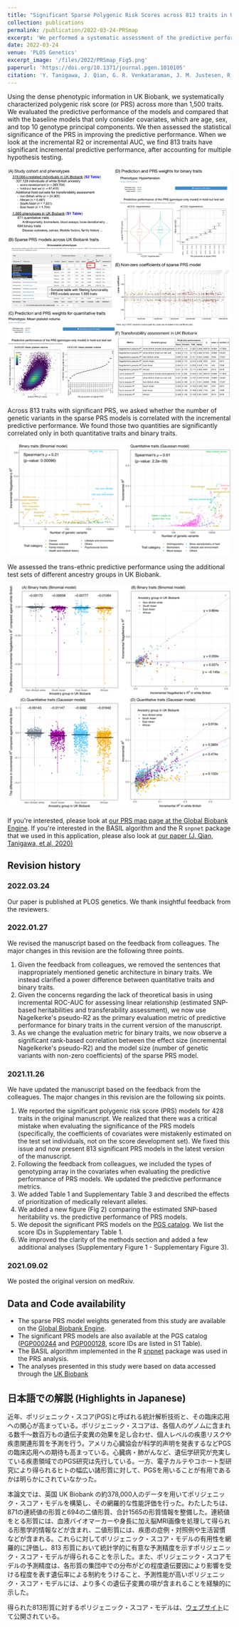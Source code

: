 ```yaml
---
title: "Significant Sparse Polygenic Risk Scores across 813 traits in UK Biobank"
collection: publications
permalink: /publication/2022-03-24-PRSmap
excerpt: 'We performed a systematic assessment of the predictive performance of PRS models across >1,500 traits in UK Biobank and report 813 PRS models with significant predictive performance.'
date: 2022-03-24
venue: 'PLOS Genetics'
excerpt_image: '/files/2022/PRSmap_Fig5.png'
paperurl: 'https://doi.org/10.1371/journal.pgen.1010105'
citation: 'Y. Tanigawa, J. Qian, G. R. Venkataraman, J. M. Justesen, R. Li, R. Tibshirani, T. Hastie, M. A. Rivas, Significant Sparse Polygenic Risk Scores across 813 traits in UK Biobank. PLOS Genet. 18(3), e1010105 (2022).'
---
```


Using the dense phenotypic information in UK Biobank, we systematically characterized polygenic risk score (or PRS) across more than 1,500 traits. We evaluated the predictive performance of the models and compared that with the baseline models that only consider covariates, which are age, sex, and top 10 genotype principal components. We then assessed the statistical significance of the PRS in improving the predictive performance. When we look at the incremental R2 or incremental AUC, we find 813 traits have significant incremental predictive performance, after accounting for multiple hypothesis testing.

![PRSmap Fig. 1](/files/2022/PRSmap_Fig1_v5.jpg)

Across 813 traits with significant PRS, we asked whether the number of genetic variants in the sparse PRS models is correlated with the incremental predictive performance. We found those two quantities are significantly correlated only in both quantitative traits and binary traits.

![PRSmap Fig. 5](/files/2022/PRSmap_Fig5.png)

We assessed the trans-ethnic predictive performance using the additional test sets of different ancestry groups in UK Biobank.

![PRSmap Fig. 6](/files/2022/PRSmap_Fig6.png)

If you're interested, please look at [our PRS map page at the Global Biobank Engine](https://biobankengine.stanford.edu/prs). If you're interested in the BASIL algorithm and the R `snpnet` package that we used in this application, please also look at [our paper (J. Qian, Tanigawa, et al, 2020)](/publication/2020-10-23-snpnet)

## Revision history

### 2022.03.24

Our paper is published at PLOS genetics. We thank insightful feedback from the reviewers.

### 2022.01.27

We revised the manuscript based on the feedback from colleagues. The major changes in this revision are the following three points.

1. Given the feedback from colleagues, we removed the sentences that inappropriately mentioned genetic architecture in binary traits. We instead clarified a power difference between quantitative traits and binary traits.
2. Given the concerns regarding the lack of theoretical basis in using incremental ROC-AUC for assessing linear relationship (estimated SNP-based heritabilities and transferability assessment), we now use Nagelkerke's pseudo-R2 as the primary evaluation metric of predictive performance for binary traits in the current version of the manuscript.
3. As we change the evaluation metric for binary traits, we now observe a significant rank-based correlation between the effect size (incremental Nagelkerke's pseudo-R2) and the model size (number of genetic variants with non-zero coefficients) of the sparse PRS model.

### 2021.11.26

We have updated the manuscript based on the feedback from the colleagues. The major changes in this revision are the following six points.

1. We reported the significant polygenic risk score (PRS) models for 428 traits in the original manuscript. We realized that there was a critical mistake when evaluating the significance of the PRS models (specifically, the coefficients of covariates were mistakenly estimated on the test set individuals, not on the score development set). We fixed this issue and now present 813 significant PRS models in the latest version of the manuscript.
2. Following the feedback from colleagues, we included the types of genotyping array in the covariates when evaluating the predictive performance of PRS models. We updated the predictive performance metrics.
3. We added Table 1 and Supplementary Table 3 and described the effects of prioritization of medically relevant alleles.
4. We added a new figure (Fig 2) comparing the estimated SNP-based heritability vs. the predictive performance of PRS models.
5. We deposit the significant PRS models on the [PGS catalog](https://www.pgscatalog.org/). We list the score IDs in Supplementary Table 1.
6. We improved the clarity of the methods section and added a few additional analyses (Supplementary Figure 1 - Supplementary Figure 3).

### 2021.09.02

We posted the original version on medRxiv.

## Data and Code availability

- The sparse PRS model weights generated from this study are available on the [Global Biobank Engine](https://biobankengine.stanford.edu/prs).
- The significant PRS models are also available at the PGS catalog ([PGP000244](https://www.pgscatalog.org/publication/PGP000244/) and [PGP000128](https://www.pgscatalog.org/publication/PGP000128/), score IDs are listed in S1 Table).
- The BASIL algorithm implemented in the R [snpnet](https://github.com/rivas-lab/snpnet) package was used in the PRS analysis.
- The analyses presented in this study were based on data accessed through the [UK Biobank](https://www.ukbiobank.ac.uk)

## 日本語での解説 (Highlights in Japanese)

近年、ポリジェニック・スコア(PGS)と呼ばれる統計解析技術と、その臨床応用への関心が高まっている。ポリジェニック・スコアは、各個人のゲノムに含まれる数千〜数百万もの遺伝子変異の効果を足し合わせ、個人レベルの疾患リスクや疾患関連形質を予測を行う。アメリカ心臓協会が科学的声明を発表するなどPGSの臨床応用への期待も高まっている。心臓病・肺がんなど、遺伝学研究が充実している疾患領域でのPGS研究は先行している。一方、電子カルテやコホート型研究により得られるヒトの幅広い諸形質に対して、PGSを用いることが有用であるかは明らかにされていなかった。

本論文では、英国 UK Biobank の約378,000人のデータを用いてポリジェニック・スコア・モデルを構築し、その網羅的な性能評価を行った。わたしたちは、871の連続値の形質と694の二値形質、合計1565の形質情報を整備した。連続値をとる形質には、血液バイオマーカーや身長に加え脳MRI画像を処理して得られる形態学的情報などが含まれ、二値形質には、疾患の症例・対照例や生活習慣などが含まれる。これらに対してポリジェニック・スコア・モデルの有用性を網羅的に評価し、813 形質において統計学的に有意な予測精度を示すポリジェニック・スコア・モデルが得られることを示した。また、ポリジェニック・スコアモデルの予測精度は、各形質の集団中での分布がどの程度遺伝要因により影響を受ける程度を表す遺伝率による制約をうけること、予測性能が高いポリジェニック・スコア・モデルには、より多くの遺伝子変異の項が含まれることを経験的に示した。

得られた813形質に対するポリジェニック・スコア・モデルは、[ウェブサイト](https://biobankengine.stanford.edu/prs)にて公開されている。
